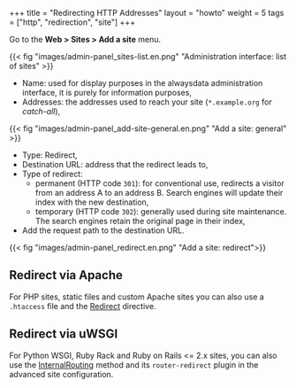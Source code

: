 +++
title = "Redirecting HTTP Addresses"
layout = "howto"
weight = 5
tags = ["http", "redirection", "site"]
+++

Go to the **Web > Sites > Add a site** menu.

{{< fig "images/admin-panel_sites-list.en.png" "Administration interface: list of sites" >}}

- Name: used for display purposes in the alwaysdata administration interface, it is purely for information purposes,
- Addresses: the addresses used to reach your site (`*.example.org` for _catch-all_),

{{< fig "images/admin-panel_add-site-general.en.png" "Add a site: general" >}}

- Type: Redirect,
- Destination URL: address that the redirect leads to,
- Type of redirect:
    - permanent (HTTP code `301`): for conventional use, redirects a visitor from an address A to an address B. Search engines will update their index with the new destination,
    - temporary (HTTP code `302`): generally used during site maintenance. The search engines retain the original page in their index,
- Add the request path to the destination URL.

{{< fig "images/admin-panel_redirect.en.png" "Add a site: redirect">}}

## Redirect via Apache

For PHP sites, static files and custom Apache sites you can also use a `.htaccess` file and the [Redirect](https://httpd.apache.org/docs/2.4/en/mod/mod_alias.html#redirect) directive.

## Redirect via uWSGI

For Python WSGI, Ruby Rack and Ruby on Rails <= 2.x sites, you can also use the [InternalRouting](https://uwsgi-docs.readthedocs.io/en/latest/InternalRouting.html) method and its `router-redirect` plugin in the advanced site configuration.
